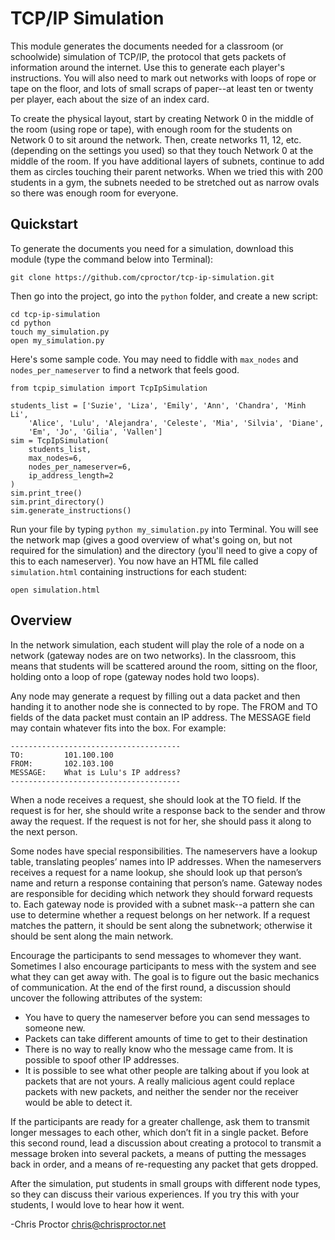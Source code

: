 TCP/IP Simulation
=================

This module generates the documents needed for a classroom (or schoolwide) 
simulation of TCP/IP, the protocol that gets packets of information around 
the internet. Use this to generate each player's instructions. You will also 
need to mark out networks with loops of rope or tape on the floor, and lots 
of small scraps of paper--at least ten or twenty per player, each about the size
of an index card. 

To create the physical layout, start by creating Network 0 in the middle of the room
(using rope or tape), with enough room for the students on Network 0 to sit around 
the network. Then, create networks 11, 12, etc. (depending on the settings you used)
so that they touch Network 0 at the middle of the room. If you have additional layers
of subnets, continue to add them as circles touching their parent networks. When we
tried this with 200 students in a gym, the subnets needed to be stretched out as narrow ovals
so there was enough room for everyone.

Quickstart
----------
To generate the documents you need for a simulation, download this module
(type the command below into Terminal):

    git clone https://github.com/cproctor/tcp-ip-simulation.git

Then go into the project, go into the `python` folder, and create a new script:

    cd tcp-ip-simulation
    cd python
    touch my_simulation.py
    open my_simulation.py

Here's some sample code. You may need to fiddle with `max_nodes` and `nodes_per_nameserver`
to find a network that feels good. 

    from tcpip_simulation import TcpIpSimulation

    students_list = ['Suzie', 'Liza', 'Emily', 'Ann', 'Chandra', 'Minh Li',
        'Alice', 'Lulu', 'Alejandra', 'Celeste', 'Mia', 'Silvia', 'Diane',
        'Em', 'Jo', 'Gilia', 'Vallen']
    sim = TcpIpSimulation(
        students_list,
        max_nodes=6,
        nodes_per_nameserver=6,
        ip_address_length=2
    )
    sim.print_tree()
    sim.print_directory()
    sim.generate_instructions()

Run your file by typing `python my_simulation.py` into Terminal. You will see
the network map (gives a good overview of what's going on, but not required for
the simulation) and the directory (you'll need to give a copy of this to each 
nameserver). You now have an HTML file called `simulation.html` containing 
instructions for each student:

    open simulation.html

Overview
--------
In the network simulation, each student will play the role of a node on a 
network (gateway nodes are on two networks). In the classroom, this means 
that students will be scattered around the room, sitting on the floor, 
holding onto a loop of rope (gateway nodes hold two loops).  

Any node may generate a request by filling out a data packet and then 
handing it to another node she is connected to by rope. The FROM and 
TO fields of the data packet must contain an IP address. The MESSAGE
field may contain whatever fits into the box. For example:

    --------------------------------------
    TO:         101.100.100
    FROM:       102.103.100
    MESSAGE:    What is Lulu's IP address?
    --------------------------------------

When a node receives a 
request, she should look at the TO field. If the request is for her, 
she should write a response back to the sender and throw away the 
request. If the request is not for her, she should pass it along to 
the next person. 

Some nodes have special responsibilities. The nameservers have a lookup 
table, translating peoples’ names into IP addresses. When the nameservers
receives a request for a name lookup, she should look up that person’s name 
and return a response containing that person’s name. Gateway nodes are 
responsible for deciding which network they should forward requests to. Each 
gateway node is provided with a subnet mask--a pattern she can use to determine 
whether a request belongs on her network. If a request matches the pattern, it 
should be sent along the subnetwork; otherwise it should be sent along the main 
network.

Encourage the participants to send messages to whomever they want. Sometimes I 
also encourage participants to mess with the system and see what they can get
away with. The goal is to figure out the basic 
mechanics of communication. At the end of the first round, a discussion should 
uncover the following attributes of the system:

- You have to query the nameserver before you can send messages to someone new.
- Packets can take different amounts of time to get to their destination
- There is no way to really know who the message came from. It is possible to 
  spoof other IP addresses. 
- It is possible to see what other people are talking about if you look at packets 
  that are not yours. A really malicious agent could replace packets with new packets,
  and neither the sender nor the receiver would be able to detect it.

If the participants are ready for a greater challenge, ask them to transmit longer 
messages to each other, which don’t fit in a single packet. 
Before this second round, lead a discussion about
creating a protocol to transmit a message broken into several packets, a 
means of putting the messages back in order, and a means of re-requesting any 
packet that gets dropped. 

After the simulation, put students in small groups with different node types, so 
they can discuss their various experiences. If you try this with your students, I 
would love to hear how it went.

-Chris Proctor
chris@chrisproctor.net

